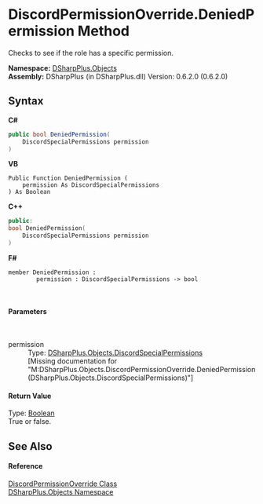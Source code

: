 # DiscordPermissionOverride.DeniedPermission Method 
 

Checks to see if the role has a specific permission.

**Namespace:**&nbsp;<a href="b70db947-75ff-488f-5245-350c6ca1e522">DSharpPlus.Objects</a><br />**Assembly:**&nbsp;DSharpPlus (in DSharpPlus.dll) Version: 0.6.2.0 (0.6.2.0)

## Syntax

**C#**<br />
``` C#
public bool DeniedPermission(
	DiscordSpecialPermissions permission
)
```

**VB**<br />
``` VB
Public Function DeniedPermission ( 
	permission As DiscordSpecialPermissions
) As Boolean
```

**C++**<br />
``` C++
public:
bool DeniedPermission(
	DiscordSpecialPermissions permission
)
```

**F#**<br />
``` F#
member DeniedPermission : 
        permission : DiscordSpecialPermissions -> bool 

```

<br />

#### Parameters
&nbsp;<dl><dt>permission</dt><dd>Type: <a href="1f4f81a5-6b31-1e8e-fa77-750bec188d59">DSharpPlus.Objects.DiscordSpecialPermissions</a><br />\[Missing <param name="permission"/> documentation for "M:DSharpPlus.Objects.DiscordPermissionOverride.DeniedPermission(DSharpPlus.Objects.DiscordSpecialPermissions)"\]</dd></dl>

#### Return Value
Type: <a href="http://msdn2.microsoft.com/en-us/library/a28wyd50" target="_blank">Boolean</a><br />True or false.

## See Also


#### Reference
<a href="c1796aef-a014-ad1d-88c1-61e4c5b82970">DiscordPermissionOverride Class</a><br /><a href="b70db947-75ff-488f-5245-350c6ca1e522">DSharpPlus.Objects Namespace</a><br />